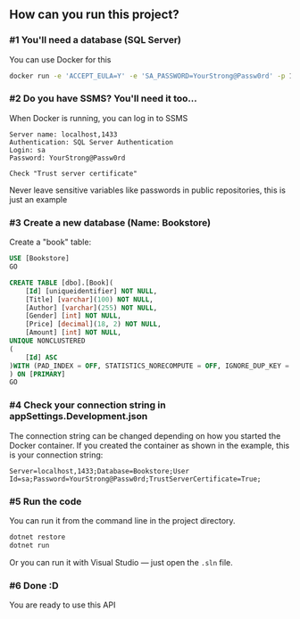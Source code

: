 ## How can you run this project?

### #1 You'll need a database (SQL Server)

You can use Docker for this

```bash
docker run -e 'ACCEPT_EULA=Y' -e 'SA_PASSWORD=YourStrong@Passw0rd' -p 1433:1433 --name Bookstore_DB -d mcr.microsoft.com/mssql/server:2022-latest
```

### #2 Do you have SSMS? You'll need it too...

When Docker is running, you can log in to SSMS

```
Server name: localhost,1433
Authentication: SQL Server Authentication
Login: sa
Password: YourStrong@Passw0rd

Check "Trust server certificate"
```

Never leave sensitive variables like passwords in public repositories, this is just an example

### #3 Create a new database (Name: Bookstore)

Create a "book" table:

```SQL
USE [Bookstore]
GO

CREATE TABLE [dbo].[Book](
	[Id] [uniqueidentifier] NOT NULL,
	[Title] [varchar](100) NOT NULL,
	[Author] [varchar](255) NOT NULL,
	[Gender] [int] NOT NULL,
	[Price] [decimal](18, 2) NOT NULL,
	[Amount] [int] NOT NULL,
UNIQUE NONCLUSTERED
(
	[Id] ASC
)WITH (PAD_INDEX = OFF, STATISTICS_NORECOMPUTE = OFF, IGNORE_DUP_KEY = OFF, ALLOW_ROW_LOCKS = ON, ALLOW_PAGE_LOCKS = ON, OPTIMIZE_FOR_SEQUENTIAL_KEY = OFF) ON [PRIMARY]
) ON [PRIMARY]
GO
```

### #4 Check your connection string in appSettings.Development.json

The connection string can be changed depending on how you started the Docker container. If you created the container as shown in the example, this is your connection string:

```
Server=localhost,1433;Database=Bookstore;User Id=sa;Password=YourStrong@Passw0rd;TrustServerCertificate=True;
```

### #5 Run the code

You can run it from the command line in the project directory.

```bash
dotnet restore
dotnet run
```

Or you can run it with Visual Studio — just open the `.sln` file.

### #6 Done :D

You are ready to use this API
